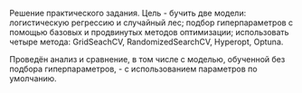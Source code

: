 Решение практического задания. Цель - бучить две модели: логистическую регрессию и случайный лес; подбор гиперпараметров с помощью базовых и продвинутых методов оптимизации; использовать четыре метода: GridSeachCV, RandomizedSearchCV, Hyperopt, Optuna. 

Проведён анализ и сравнение, в том числе с моделью, обученной без подбора гиперпараметров, - с использованием параметров по умолчанию.